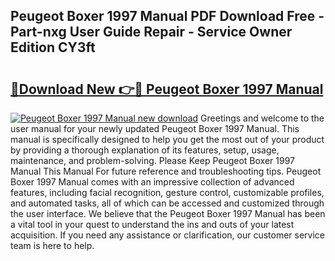 ## Peugeot Boxer 1997 Manual PDF Download Free - Part-nxg User Guide Repair - Service Owner Edition CY3ft

# <h2><a href="http://cf24600.oget.top/?id=Peugeot+Boxer+1997+Manual">🔗Download New 👉🔴 Peugeot Boxer 1997 Manual</a></h2>

[![Peugeot Boxer 1997 Manual new download](https://i.imgur.com/5g1atiW.png)](http://cf24600.oget.top/?id=Peugeot+Boxer+1997+Manual)
Greetings and welcome to the user manual for your newly updated Peugeot Boxer 1997 Manual. This manual is specifically designed to help you get the most out of your product by providing a thorough explanation of its features, setup, usage, maintenance, and problem-solving. Please Keep Peugeot Boxer 1997 Manual This Manual For future reference and troubleshooting tips. Peugeot Boxer 1997 Manual comes with an impressive collection of advanced features, including facial recognition, gesture control, customizable profiles, and automated tasks, all of which can be accessed and customized through the user interface. We believe that the Peugeot Boxer 1997 Manual has been a vital tool in your quest to understand the ins and outs of your latest acquisition. If you need any assistance or clarification, our customer service team is here to help.
